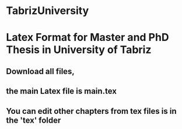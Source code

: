 # TabrizUniversity
# Latex Format for Master and PhD Thesis in University of Tabriz
## Download all files,  
## the main Latex file is main.tex
## You can edit other chapters from tex files is in the 'tex' folder

